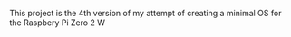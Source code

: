This project is the 4th version of my attempt of creating a minimal OS for the Raspbery Pi Zero 2 W

